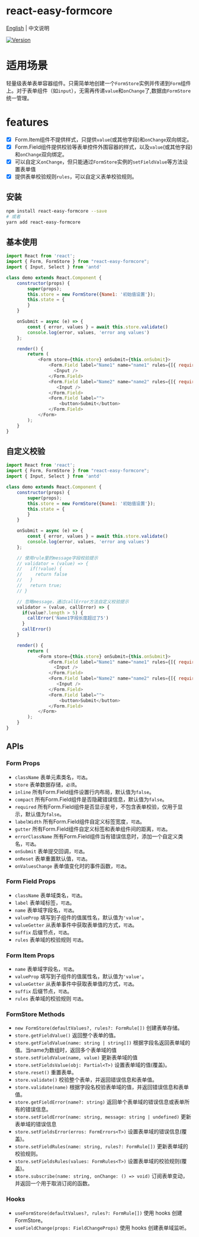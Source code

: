 # react-easy-formcore

[English](./README.md) | 中文说明

[![Version](https://img.shields.io/badge/version-0.0.1-green)](https://www.npmjs.com/package/react-easy-formcore)

# 适用场景

轻量级表单表单容器组件。只需简单地创建一个`FormStore`实例并传递到`Form`组件上。对于表单组件（如`input`），无需再传递`value`和`onChange`了,数据由`FormStore`统一管理。

# features

- [x] Form.Item组件不提供样式，只提供`value`(或其他字段)和`onChange`双向绑定。
- [x] Form.Field组件提供校验等表单控件外围容器的样式，以及`value`(或其他字段)和`onChange`双向绑定。
- [x] 可以自定义`onChange`，但只能通过`FormStore`实例的`setFieldValue`等方法设置表单值
- [x] 提供表单校验规则`rules`，可以自定义表单校验规则。

## 安装

```bash
npm install react-easy-formcore --save
# 或者
yarn add react-easy-formcore
```

## 基本使用

```javascript
import React from 'react';
import { Form, FormStore } from "react-easy-formcore";
import { Input, Select } from 'antd'

class demo extends React.Component {
    constructor(props) {
        super(props);
        this.store = new FormStore({Name1: '初始值设置'});
        this.state = {
        }
    }

    onSubmit = async (e) => {
        const { error, values } = await this.store.validate()
        console.log(error, values, 'error ang values')
    };

    render() {
        return (
            <Form store={this.store} onSubmit={this.onSubmit}>
                <Form.Field label="Name1" name="name1" rules={[{ required: true, message: 'Name1不能为空' }]}>
                  <Input />
                </Form.Field>
                <Form.Field label="Name2" name="name2" rules={[{ required: true, message: 'Name2不能为空' }]}>
                   <Input />
                </Form.Field>
                <Form.Field label="">
                    <button>Submit</button>
                </Form.Field>
            </Form>
        );
    }
}

```
## 自定义校验

```javascript
import React from 'react';
import { Form, FormStore } from "react-easy-formcore";
import { Input, Select } from 'antd'

class demo extends React.Component {
    constructor(props) {
        super(props);
        this.store = new FormStore({Name1: '初始值设置'});
        this.state = {
        }
    }

    onSubmit = async (e) => {
        const { error, values } = await this.store.validate()
        console.log(error, values, 'error ang values')
    };

    // 使用rule里的message字段校验提示
    // validator = (value) => {
    //   if(!value) {
    //     return false
    //   }
    //   return true;
    // }

    // 忽略message，通过callError方法自定义校验提示
    validator = (value, callError) => {
      if(value?.length > 5) {
        callError('Name1字段长度超过了5')
      }
      callError()
    }

    render() {
        return (
            <Form store={this.store} onSubmit={this.onSubmit}>
                <Form.Field label="Name1" name="name1" rules={[{ required: true, message: 'Name1不能为空' }, { validator: this.validator, message: '自定义校验固定提示' }]}>
                  <Input />
                </Form.Field>
                <Form.Field label="Name2" name="name2" rules={[{ required: true, message: 'Name2不能为空' }]}>
                   <Input />
                </Form.Field>
                <Form.Field label="">
                    <button>Submit</button>
                </Form.Field>
            </Form>
        );
    }
}

```

## APIs

### Form Props

- `className` 表单元素类名，`可选`。
- `store` 表单数据存储，`必须`。
- `inline` 所有Form.Field组件设置行内布局，默认值为`false`。
- `compact` 所有Form.Field组件是否隐藏错误信息，默认值为`false`。
- `required` 所有Form.Field组件是否显示星号，不包含表单校验，仅用于显示，默认值为`false`。
- `labelWidth` 所有Form.Field组件自定义标签宽度，`可选`。
- `gutter` 所有Form.Field组件自定义标签和表单组件间的距离，`可选`。
- `errorClassName` 所有Form.Field组件当有错误信息时，添加一个自定义类名，`可选`。
- `onSubmit` 表单提交回调，`可选`。
- `onReset` 表单重置默认值，`可选`。
- `onValuesChange` 表单值变化时的事件函数，`可选`。

### Form Field Props

- `className` 表单域类名，`可选`。
- `label` 表单域标签，`可选`。
- `name` 表单域字段名，`可选`。
- `valueProp` 填写到子组件的值属性名，默认值为`'value'`。
- `valueGetter` 从表单事件中获取表单值的方式，`可选`。
- `suffix` 后缀节点，`可选`。
- `rules` 表单域的校验规则 `可选`。

### Form Item Props
- `name` 表单域字段名，`可选`。
- `valueProp` 填写到子组件的值属性名，默认值为`'value'`。
- `valueGetter` 从表单事件中获取表单值的方式，`可选`。
- `suffix` 后缀节点，`可选`。
- `rules` 表单域的校验规则 `可选`。

### FormStore Methods

- `new FormStore(defaultValues?, rules?: FormRule[])` 创建表单存储。
- `store.getFieldValue()` 返回整个表单的值。
- `store.getFieldValue(name: string | string[])` 根据字段名返回表单域的值。当name为数组时，返回多个表单域的值
- `store.setFieldValue(name, value)` 更新表单域的值
- `store.setFieldsValue(obj: Partial<T>)` 设置表单域的值(覆盖)。
- `store.reset()` 重置表单。
- `store.validate()` 校验整个表单，并返回错误信息和表单值。
- `store.validate(name)` 根据字段名校验表单域的值，并返回错误信息和表单值。
- `store.getFieldError(name?: string)` 返回单个表单域的错误信息或表单所有的错误信息。
- `store.setFieldError(name: string, message: string | undefined)` 更新表单域的错误信息
- `store.setFieldsError(erros: FormErrors<T>)` 设置表单域的错误信息(覆盖)。
- `store.setFieldRules(name: string, rules?: FormRule[])` 更新表单域的校验规则。
- `store.setFieldsRules(values: FormRules<T>)` 设置表单域的校验规则(覆盖)。
- `store.subscribe(name: string, onChange: () => void)` 订阅表单变动，并返回一个用于取消订阅的函数。

### Hooks

- `useFormStore(defaultValues?, rules?: FormRule[])` 使用 hooks 创建 FormStore。
- `useFieldChange(props: FieldChangeProps)` 使用 hooks 创建表单域监听。
